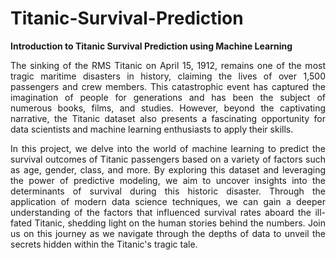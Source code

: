 # Titanic-Survival-Prediction

**Introduction to Titanic Survival Prediction using Machine Learning**
<p align = "justify">
The sinking of the RMS Titanic on April 15, 1912, remains one of the most tragic maritime disasters in history, claiming the lives of over 1,500 passengers and crew members. This catastrophic event has captured the imagination of people for generations and has been the subject of numerous books, films, and studies. However, beyond the captivating narrative, the Titanic dataset also presents a fascinating opportunity for data scientists and machine learning enthusiasts to apply their skills.
</p>
<p align = "justify">
In this project, we delve into the world of machine learning to predict the survival outcomes of Titanic passengers based on a variety of factors such as age, gender, class, and more. By exploring this dataset and leveraging the power of predictive modeling, we aim to uncover insights into the determinants of survival during this historic disaster. Through the application of modern data science techniques, we can gain a deeper understanding of the factors that influenced survival rates aboard the ill-fated Titanic, shedding light on the human stories behind the numbers. Join us on this journey as we navigate through the depths of data to unveil the secrets hidden within the Titanic's tragic tale.
</p>
